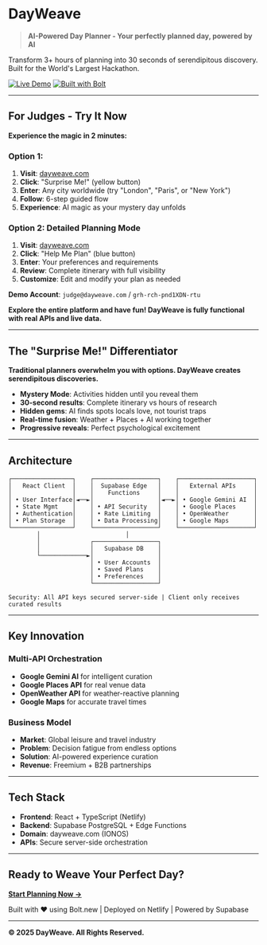 # DayWeave

> **AI-Powered Day Planner - Your perfectly planned day, powered by AI**

Transform 3+ hours of planning into 30 seconds of serendipitous discovery. Built for the World's Largest Hackathon.

[![Live Demo](https://img.shields.io/badge/🌐-Live%20Demo-4A9CB8?style=for-the-badge)](https://dayweave.com)
[![Built with Bolt](https://img.shields.io/badge/⚡-Built%20with%20Bolt-E6D055?style=for-the-badge)](https://bolt.new)

---

## For Judges - Try It Now

**Experience the magic in 2 minutes:**

### Option 1:

1. **Visit**: [dayweave.com](https://dayweave.com)
2. **Click**: "Surprise Me!" (yellow button)
3. **Enter**: Any city worldwide (try "London", "Paris", or "New York")
4. **Follow**: 6-step guided flow
5. **Experience**: AI magic as your mystery day unfolds

### Option 2: Detailed Planning Mode
1. **Visit**: [dayweave.com](https://dayweave.com)
2. **Click**: "Help Me Plan" (blue button)
3. **Enter**: Your preferences and requirements
4. **Review**: Complete itinerary with full visibility
5. **Customize**: Edit and modify your plan as needed

**Demo Account**: `judge@dayweave.com` / `grh-rch-pnd1XDN-rtu`

**Explore the entire platform and have fun! DayWeave is fully functional with real APIs and live data.**

---

## The "Surprise Me!" Differentiator

**Traditional planners overwhelm you with options. DayWeave creates serendipitous discoveries.**

- **Mystery Mode**: Activities hidden until you reveal them
- **30-second results**: Complete itinerary vs hours of research  
- **Hidden gems**: AI finds spots locals love, not tourist traps
- **Real-time fusion**: Weather + Places + AI working together
- **Progressive reveals**: Perfect psychological excitement

---

## Architecture

```
┌─────────────────┐    ┌──────────────────┐    ┌─────────────────────┐
│   React Client  │    │  Supabase Edge   │    │   External APIs     │
│                 │    │    Functions     │    │                     │
│ • User Interface│◄──►│                  │◄──►│ • Google Gemini AI  │
│ • State Mgmt    │    │ • API Security   │    │ • Google Places     │
│ • Authentication│    │ • Rate Limiting  │    │ • OpenWeather       │
│ • Plan Storage  │    │ • Data Processing│    │ • Google Maps       │
└─────────────────┘    └──────────────────┘    └─────────────────────┘
        │                        │                        
        │              ┌──────────────────┐               
        │              │   Supabase DB    │               
        └─────────────►│                  │               
                       │ • User Accounts  │               
                       │ • Saved Plans    │               
                       │ • Preferences    │               
                       └──────────────────┘               

Security: All API keys secured server-side | Client only receives curated results
```

---

## Key Innovation

### Multi-API Orchestration
- **Google Gemini AI** for intelligent curation
- **Google Places API** for real venue data
- **OpenWeather API** for weather-reactive planning
- **Google Maps** for accurate travel times

### Business Model
- **Market**: Global leisure and travel industry
- **Problem**: Decision fatigue from endless options
- **Solution**: AI-powered experience curation
- **Revenue**: Freemium + B2B partnerships

---

## Tech Stack

- **Frontend**: React + TypeScript (Netlify)
- **Backend**: Supabase PostgreSQL + Edge Functions
- **Domain**: dayweave.com (IONOS)
- **APIs**: Secure server-side orchestration

---

## Ready to Weave Your Perfect Day?

**[Start Planning Now →](https://dayweave.com)**

Built with ❤️ using Bolt.new | Deployed on Netlify | Powered by Supabase

---

**© 2025 DayWeave. All Rights Reserved.**
